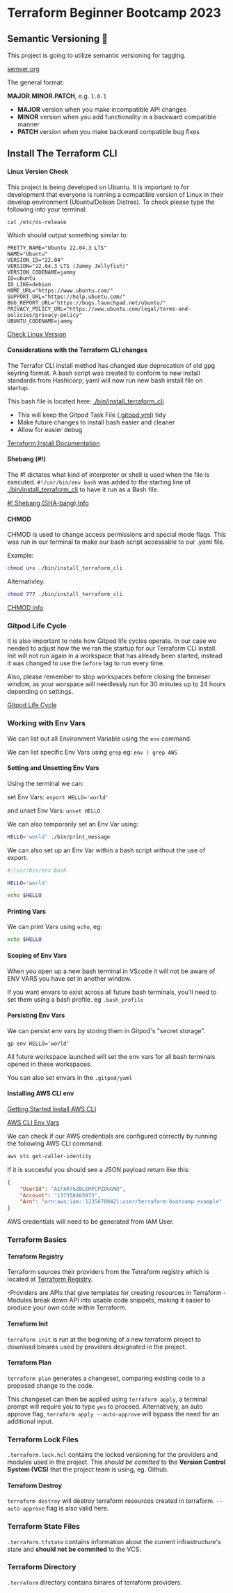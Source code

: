# Terraform Beginner Bootcamp 2023

## Semantic Versioning :mage:

This project is going to utilize semantic versioning for tagging.

[semver.org](https://semver.org/)

The general format:

**MAJOR.MINOR.PATCH**, e.g. `1.0.1`

- **MAJOR** version when you make incompatible API changes
- **MINOR** version when you add functionality in a backward compatible manner
- **PATCH** version when you make backward compatible bug fixes

## Install The Terraform CLI

#### Linux Version Check

This project is being developed on Ubuntu. It is important to for development that everyone is running a compatible version of Linux in their develop environment (Ubuntu/Debian Distros). To check please type the following into your terminal:

```
cat /etc/os-release
```

Which should output something similar to:

```
PRETTY_NAME="Ubuntu 22.04.3 LTS"
NAME="Ubuntu"
VERSION_ID="22.04"
VERSION="22.04.3 LTS (Jammy Jellyfish)"
VERSION_CODENAME=jammy
ID=ubuntu
ID_LIKE=debian
HOME_URL="https://www.ubuntu.com/"
SUPPORT_URL="https://help.ubuntu.com/"
BUG_REPORT_URL="https://bugs.launchpad.net/ubuntu/"
PRIVACY_POLICY_URL="https://www.ubuntu.com/legal/terms-and-policies/privacy-policy"
UBUNTU_CODENAME=jammy
```

[Check Linux Version](https://www.cyberciti.biz/faq/how-to-check-os-version-in-linux-command-line/)

#### Considerations with the Terraform CLI changes
The Terrafor CLI install method has changed due deprecation of old gpg keyring format. A bash script was created to conform to new install standards from Hashicorp; yaml will now run new bash install file on startup.

This bash file is located here: [./bin/install_terraform_cli](./bin/install_terraform_cli)

- This will keep the Gitpod Task File ([.gitpod.yml](.gitpod/yml)) tidy
- Make future changes to install bash easier and cleaner
- Allow for easier debug

[Terraform Install Documentation](https://developer.hashicorp.com/terraform/tutorials/aws-get-started/install-cli)

#### Shebang (#!)

The #! dictates what kind of interpreter or shell is used when the file is executed. `#!/usr/bin/env bash` was added to the starting line of [./bin/install_terraform_cli](./bin/install_terraform_cli) to have it run as a Bash file.

[#! Shebang (SHA-bang) Info](https://en.wikipedia.org/wiki/Shebang_(Unix))

#### CHMOD

CHMOD is used to change access permissions and special mode flags. This was run in our terminal to make our bash script accessable to our .yaml file.

Example:

```sh
chmod u+x ./bin/install_terraform_cli
```

Alternativley:

```sh
chmod 777 ./bin/install_terraform_cli
```

[CHMOD info](https://en.wikipedia.org/wiki/Chmod)

### Gitpod Life Cycle

It is also important to note how Gitpod life cycles operate. In our case we needed to adjust how the we ran the startup for our Terraform CLI install. Init will not run again in a workspace that has already been started, instead it was changed to use the `before` tag to run every time.   

Also, please remember to stop workspaces before closing the browser window, as your worspace will needlessly run for 30 minutes up to 24 hours depending on settings.

[Gitpod Life Cycle](https://www.gitpod.io/docs/configure/workspaces/workspace-lifecycle)


### Working with Env Vars

We can list out all Environment Variable using the ```env``` command.

We can list specific Env Vars using ```grep``` eg: ```env | grep AWS```

#### Setting and Unsetting Env Vars

Using the terminal we can:

set Env Vars:
```export HELLO='world'```

and unset Env Vars:
```unset HELLO```

We can also temporarily set an Env Var using:

```sh
HELLO='world' ./bin/print_message
```

We can also set up an Env Var within a bash script without the use of export:
```sh
#!/usr/bin/env bash

HELLO='world'

echo $HELLO
```

#### Printing Vars

We can print Vars using `echo`, eg:

```sh
echo $HELLO
```
#### Scoping of Env Vars

When you open up a new bash terminal in VScode it will not be aware of ENV VARS you have set in another window.

If you want envars to exist across all future bash terminals, you'll need to set them using a bash profile. eg `.bash_profile`

#### Persisting Env Vars

We can persist env vars by storing them in Gitpod's "secret storage".

```
gp env HELLO='world'
```

All future workspace launched will set the env vars for all bash terminals opened in these workspaces.

You can also set envars in the ``.gitpod/yaml``

#### Installing AWS CLI env
[Getting Started Install AWS CLI](https://docs.aws.amazon.com/cli/latest/userguide/getting-started-install.html)

[AWS CLI Env Vars](https://docs.aws.amazon.com/cli/latest/userguide/cli-configure-envvars.html)

We can check if our AWS credentials are configured correctly by running the following AWS CLI command:
```sh
aws sts get-caller-identity
```

If it is succesful you should see a JSON payload return like this:

```json
{
    "UserId": "AIFAR76ZBLERPCPZOGGNO",
    "Account": "137358465973",
    "Arn": "arn:aws:iam::12356789421:user/terraform-bootcamp-example"
}
```

AWS credentials will need to be generated from IAM User.

### Terraform Basics

#### Terraform Registry

Terraform sources their providers from the Terraform registry which is located at [Terraform Registry](https://registry.terraform.io/).

-Providers are APIs that give templates for creating resources in Terraform
-Modules break down API into usable code snippets, making it easier to produce your own code within Terraform.

#### Terraform Init

`terraform init` is run at the beginning of a new terraform project to download binares used by providers designated in the project.

#### Terraform Plan

`terraform plan` generates a changeset, comparing existing code to a proposed change to the code.

This changeset can then be applied using `terraform apply`, a terminal prompt will require you to type `yes` to proceed. Alternatively, an auto approve flag, `terraform apply --auto-approve` will bypass the need for an additional input.

### Terraform Lock Files

`.terraform.lock.hcl` contains the locked versioning for the providers and modules used in the project. This *should be comitted* to the **Version Control System (VCS)** that the project team is using, eg. Github. 

#### Terraform Destroy

`terraform destroy` will destroy terraform resources created in terraform. `--auto-approve` flag is also valid here.


### Terraform State Files

`.terraform.tfstate` contains information about the current infrastructure's state and **should not be commited** to the VCS.

### Terraform Directory

`.terraform` directory contains binares of terraform providers.